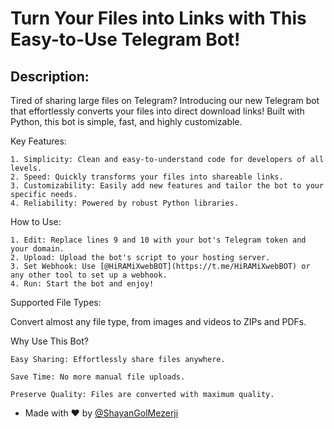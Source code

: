 # Turn Your Files into Links with This Easy-to-Use Telegram Bot!

## Description:

Tired of sharing large files on Telegram? Introducing our new Telegram bot that effortlessly converts your files into direct download links! Built with Python, this bot is simple, fast, and highly customizable.

Key Features:

    1. Simplicity: Clean and easy-to-understand code for developers of all levels.
    2. Speed: Quickly transforms your files into shareable links.
    3. Customizability: Easily add new features and tailor the bot to your specific needs.
    4. Reliability: Powered by robust Python libraries.

How to Use:

    1. Edit: Replace lines 9 and 10 with your bot's Telegram token and your domain.
    2. Upload: Upload the bot's script to your hosting server.
    3. Set Webhook: Use [@HiRAMiXwebBOT](https://t.me/HiRAMiXwebBOT) or any other tool to set up a webhook.
    4. Run: Start the bot and enjoy!

Supported File Types:

Convert almost any file type, from images and videos to ZIPs and PDFs.

Why Use This Bot?

    Easy Sharing: Effortlessly share files anywhere.

    Save Time: No more manual file uploads.

    Preserve Quality: Files are converted with maximum quality.



- Made with ❤️ by [@ShayanGolMezerji](https://www.github.com/ShayanGolMezerji)
